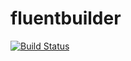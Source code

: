 # fluentbuilder

[![Build Status](https://travis-ci.org/zhv/fluentbuilder.svg?branch=master)](https://travis-ci.org/zhv/fluentbuilder)
